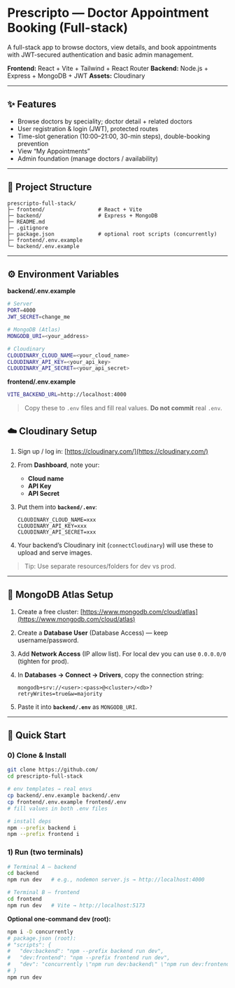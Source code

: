 
# Prescripto — Doctor Appointment Booking (Full-stack)

A full-stack app to browse doctors, view details, and book appointments with JWT-secured authentication and basic admin management.

**Frontend:** React + Vite + Tailwind + React Router
**Backend:** Node.js + Express + MongoDB + JWT
**Assets:** Cloudinary

---

## ✨ Features

* Browse doctors by speciality; doctor detail + related doctors
* User registration & login (JWT), protected routes
* Time-slot generation (10:00–21:00, 30-min steps), double-booking prevention
* View “My Appointments”
* Admin foundation (manage doctors / availability)

---

## 📁 Project Structure

```
prescripto-full-stack/
├─ frontend/                 # React + Vite
├─ backend/                  # Express + MongoDB
├─ README.md
├─ .gitignore
├─ package.json              # optional root scripts (concurrently)
├─ frontend/.env.example
└─ backend/.env.example
```

---

## ⚙️ Environment Variables

**backend/.env.example**

```bash
# Server
PORT=4000
JWT_SECRET=change_me

# MongoDB (Atlas)
MONGODB_URI=<your_address>

# Cloudinary
CLOUDINARY_CLOUD_NAME=<your_cloud_name>
CLOUDINARY_API_KEY=<your_api_key>
CLOUDINARY_API_SECRET=<your_api_secret>
```

**frontend/.env.example**

```bash
VITE_BACKEND_URL=http://localhost:4000
```

> Copy these to `.env` files and fill real values. **Do not commit** real `.env`.



## ☁️ Cloudinary Setup

1. Sign up / log in: [https://cloudinary.com/](https://cloudinary.com/)
2. From **Dashboard**, note your:

   * **Cloud name**
   * **API Key**
   * **API Secret**
3. Put them into **`backend/.env`**:

   ```
   CLOUDINARY_CLOUD_NAME=xxx
   CLOUDINARY_API_KEY=xxx
   CLOUDINARY_API_SECRET=xxx
   ```
4. Your backend’s Cloudinary init (`connectCloudinary`) will use these to upload and serve images.

> Tip: Use separate resources/folders for dev vs prod.

---

## 🍃 MongoDB Atlas Setup

1. Create a free cluster: [https://www.mongodb.com/cloud/atlas](https://www.mongodb.com/cloud/atlas)
2. Create a **Database User** (Database Access) — keep username/password.
3. Add **Network Access** (IP allow list). For local dev you can use `0.0.0.0/0` (tighten for prod).
4. In **Databases → Connect → Drivers**, copy the connection string:

   ```
   mongodb+srv://<user>:<pass>@<cluster>/<db>?retryWrites=true&w=majority
   ```
5. Paste it into **`backend/.env`** as `MONGODB_URI`.

---

## 🚀 Quick Start

### 0) Clone & Install

```bash
git clone https://github.com/
cd prescripto-full-stack

# env templates → real envs
cp backend/.env.example backend/.env
cp frontend/.env.example frontend/.env
# fill values in both .env files

# install deps
npm --prefix backend i
npm --prefix frontend i
```

### 1) Run (two terminals)

```bash
# Terminal A — backend
cd backend
npm run dev   # e.g., nodemon server.js → http://localhost:4000

# Terminal B — frontend
cd frontend
npm run dev   # Vite → http://localhost:5173
```

**Optional one-command dev (root):**

```bash
npm i -D concurrently
# package.json (root):
# "scripts": {
#   "dev:backend": "npm --prefix backend run dev",
#   "dev:frontend": "npm --prefix frontend run dev",
#   "dev": "concurrently \"npm run dev:backend\" \"npm run dev:frontend\""
# }
npm run dev
```
